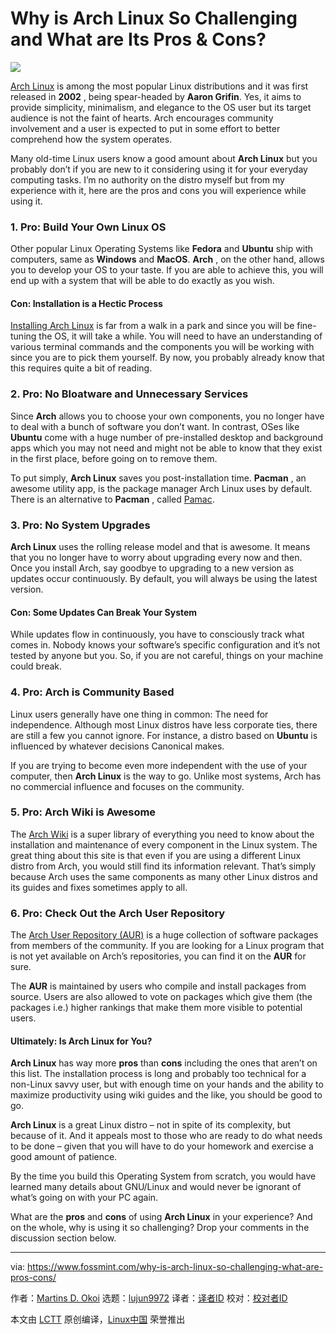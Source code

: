 Why is Arch Linux So Challenging and What are Its Pros & Cons?
======

![](https://www.fossmint.com/wp-content/plugins/lazy-load/images/1x1.trans.gif)

[Arch Linux][1] is among the most popular Linux distributions and it was first released in **2002** , being spear-headed by **Aaron Grifin**. Yes, it aims to provide simplicity, minimalism, and elegance to the OS user but its target audience is not the faint of hearts. Arch encourages community involvement and a user is expected to put in some effort to better comprehend how the system operates.

Many old-time Linux users know a good amount about **Arch Linux** but you probably don’t if you are new to it considering using it for your everyday computing tasks. I’m no authority on the distro myself but from my experience with it, here are the pros and cons you will experience while using it.

### 1\. Pro: Build Your Own Linux OS

Other popular Linux Operating Systems like **Fedora** and **Ubuntu** ship with computers, same as **Windows** and **MacOS**. **Arch** , on the other hand, allows you to develop your OS to your taste. If you are able to achieve this, you will end up with a system that will be able to do exactly as you wish.

#### Con: Installation is a Hectic Process

[Installing Arch Linux][2] is far from a walk in a park and since you will be fine-tuning the OS, it will take a while. You will need to have an understanding of various terminal commands and the components you will be working with since you are to pick them yourself. By now, you probably already know that this requires quite a bit of reading.

### 2\. Pro: No Bloatware and Unnecessary Services

Since **Arch** allows you to choose your own components, you no longer have to deal with a bunch of software you don’t want. In contrast, OSes like **Ubuntu** come with a huge number of pre-installed desktop and background apps which you may not need and might not be able to know that they exist in the first place, before going on to remove them.

To put simply, **Arch Linux** saves you post-installation time. **Pacman** , an awesome utility app, is the package manager Arch Linux uses by default. There is an alternative to **Pacman** , called [Pamac][3].

### 3\. Pro: No System Upgrades

**Arch Linux** uses the rolling release model and that is awesome. It means that you no longer have to worry about upgrading every now and then. Once you install Arch, say goodbye to upgrading to a new version as updates occur continuously. By default, you will always be using the latest version.

#### Con: Some Updates Can Break Your System

While updates flow in continuously, you have to consciously track what comes in. Nobody knows your software’s specific configuration and it’s not tested by anyone but you. So, if you are not careful, things on your machine could break.

### 4\. Pro: Arch is Community Based

Linux users generally have one thing in common: The need for independence. Although most Linux distros have less corporate ties, there are still a few you cannot ignore. For instance, a distro based on **Ubuntu** is influenced by whatever decisions Canonical makes.

If you are trying to become even more independent with the use of your computer, then **Arch Linux** is the way to go. Unlike most systems, Arch has no commercial influence and focuses on the community.

### 5\. Pro: Arch Wiki is Awesome

The [Arch Wiki][4] is a super library of everything you need to know about the installation and maintenance of every component in the Linux system. The great thing about this site is that even if you are using a different Linux distro from Arch, you would still find its information relevant. That’s simply because Arch uses the same components as many other Linux distros and its guides and fixes sometimes apply to all.

### 6\. Pro: Check Out the Arch User Repository

The [Arch User Repository (AUR)][5] is a huge collection of software packages from members of the community. If you are looking for a Linux program that is not yet available on Arch’s repositories, you can find it on the **AUR** for sure.

The **AUR** is maintained by users who compile and install packages from source. Users are also allowed to vote on packages which give them (the packages i.e.) higher rankings that make them more visible to potential users.

#### Ultimately: Is Arch Linux for You?

**Arch Linux** has way more **pros** than **cons** including the ones that aren’t on this list. The installation process is long and probably too technical for a non-Linux savvy user, but with enough time on your hands and the ability to maximize productivity using wiki guides and the like, you should be good to go.

**Arch Linux** is a great Linux distro – not in spite of its complexity, but because of it. And it appeals most to those who are ready to do what needs to be done – given that you will have to do your homework and exercise a good amount of patience.

By the time you build this Operating System from scratch, you would have learned many details about GNU/Linux and would never be ignorant of what’s going on with your PC again.

What are the **pros** and **cons** of using **Arch Linux** in your experience? And on the whole, why is using it so challenging? Drop your comments in the discussion section below.

--------------------------------------------------------------------------------

via: https://www.fossmint.com/why-is-arch-linux-so-challenging-what-are-pros-cons/

作者：[Martins D. Okoi][a]
选题：[lujun9972](https://github.com/lujun9972)
译者：[译者ID](https://github.com/译者ID)
校对：[校对者ID](https://github.com/校对者ID)

本文由 [LCTT](https://github.com/LCTT/TranslateProject) 原创编译，[Linux中国](https://linux.cn/) 荣誉推出

[a]:https://www.fossmint.com/author/dillivine/
[1]:https://www.archlinux.org/
[2]:https://www.tecmint.com/arch-linux-installation-and-configuration-guide/
[3]:https://www.fossmint.com/pamac-arch-linux-gui-package-manager/
[4]:https://wiki.archlinux.org/
[5]:https://wiki.archlinux.org/index.php/Arch_User_Repository

